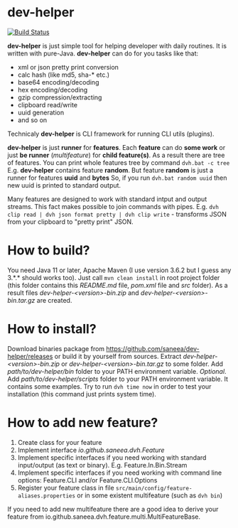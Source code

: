 # dev-helper
[![Build Status](https://api.travis-ci.com/saneea/dev-helper.svg?branch=master)](https://travis-ci.com/saneea/dev-helper)

**dev-helper** is just simple tool for helping developer with daily routines.
It is written with pure-Java.
**dev-helper** can do for you tasks like that:

 - xml or json pretty print conversion
 - calc hash (like md5, sha-* etc.)
 - base64 encoding/decoding
 - hex encoding/decoding
 - gzip compression/extracting
 - clipboard read/write
 - uuid generation
 - and so on

Technicaly **dev-helper** is CLI framework for running CLI utils (plugins).

**dev-helper** is just **runner** for **features**.
Each **feature** can do **some work** or just **be runner** (*multifeature*) for **child feature(s)**.
As a result there are tree of features. You can print whole features tree by command `dvh.bat -c tree`
E.g. **dev-helper** contains feature **random**. But feature **random** is just a runner for features **uuid** and **bytes**
So, if you run `dvh.bat random uuid` then new uuid is printed to standard output.

Many features are designed to work with standard intput and output streams.
This fact makes possible to join commands with pipes.
E.g. `dvh clip read | dvh json format pretty | dvh clip write` - transforms JSON from your clipboard to "pretty print" JSON.

# How to build?
You need Java 11 or later, Apache Maven (I use version 3.6.2 but I guess any 3.\*.\* should works too).
Just call `mvn clean install` in root project folder (this folder contains this *README.md* file, *pom.xml* file and *src* folder).
As a result files *dev-helper-\<version\>-bin.zip* and *dev-helper-\<version\>-bin.tar.gz* are created.

# How to install?
Download binaries package from https://github.com/saneea/dev-helper/releases or build it by yourself from sources.
Extract *dev-helper-\<version\>-bin.zip* or *dev-helper-\<version\>-bin.tar.gz* to some folder.
Add *path/to/dev-helper/bin* folder to your PATH environment variable.
*Optional*. Add *path/to/dev-helper/scripts* folder to your PATH environment variable. It contains some examples.
Try to run `dvh time now` in order to test your installation (this command just prints system time).

# How to add new feature?
1. Create class for your feature
2. Implement interface *io.github.saneea.dvh.Feature*
3. Implement specific interfaces if you need working with standard input/output (as text or binary). E.g. Feature.In.Bin.Stream
4. Implement specific interfaces if you need working with command line options: Feature.CLI and/or Feature.CLI.Options
5. Register your feature class in file `src/main/config/feature-aliases.properties` or in some existent multifeature (such as `dvh bin`)

If you need to add new multifeature there are a good idea to derive your feature from io.github.saneea.dvh.feature.multi.MultiFeatureBase.